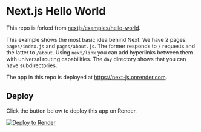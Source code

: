 # Next.js Hello World

This repo is forked from [nextjs/examples/hello-world](https://github.com/zeit/next.js/tree/canary/examples/hello-world).

This example shows the most basic idea behind Next. We have 2 pages: `pages/index.js` and `pages/about.js`. The former responds to `/` requests and the latter to `/about`. Using `next/link` you can add hyperlinks between them with universal routing capabilities. The `day` directory shows that you can have subdirectories.

The app in this repo is deployed at https://next-js.onrender.com.

## Deploy

Click the button below to deploy this app on Render.

[![Deploy to Render](https://render.com/images/deploy-to-render-button.svg)](https://render.com/deploy?repo=https://github.com/snasir-stripe/nextjs-hello-world)
